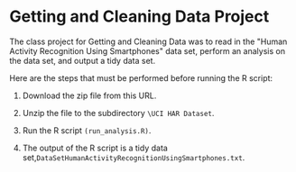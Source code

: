 # Getting and Cleaning Data Project

The class project for Getting and Cleaning Data was to read in the "Human Activity Recognition Using Smartphones" data set, perform an analysis on the data set, and output a tidy data set.

Here are the steps that must be performed before running the R script:

1. Download the zip file from this URL.

2. Unzip the file to the subdirectory `\UCI HAR Dataset`.

3. Run the R script `(run_analysis.R)`.

4. The output of the R script is a tidy data set,`DataSetHumanActivityRecognitionUsingSmartphones.txt`.
